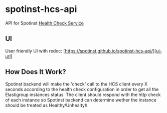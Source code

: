 # spotinst-hcs-api

API for Spotinst [Health Check Service]


## UI

User friendly UI with redoc: [https://spotinst.github.io/spotinst-hcs-api/][ui-url]


[ui-url]: https://spotinst.github.io/spotinst-hcs-api/

## How Does It Work?

Spotinst backend will make the 'check' call to the HCS client every X seconds according to the health check configuration in order to get all the Elastigroup instances status. 
The client should respond with the http check of each instance so Spotinst backend can determine wether the instance should be treated as Healthy/Unhealtyh.


[Health Check Service]: https://api.spotinst.com/elastigroup-for-aws/services-integrations/spotinst-custom-health-check-service-hcs-2/
